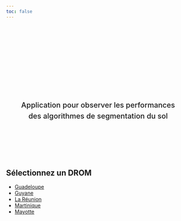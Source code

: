 ```yaml
---
toc: false
---
```


<div class="hero">
  <h1>CRaTT</h1>
  <h2> Application pour observer les performances des algorithmes de segmentation du sol </h2>
</div>

## Sélectionnez un DROM

- [Guadeloupe](/departement/guadeloupe)
- [Guyane](/departement/guyane)
- [La Réunion](/departement/reunion)
- [Martinique](/departement/martinique)
- [Mayotte](/departement/mayotte)
<!-- - [Saint-Martin](/departement/saint-martin) -->

<style>

.hero {
  display: flex;
  flex-direction: column;
  align-items: center;
  font-family: var(--sans-serif);
  margin: 4rem 0 8rem;
  text-wrap: balance;
  text-align: center;
}

.hero h1 {
  margin: 1rem 0;
  padding: 1rem 0;
  max-width: none;
  font-size: 14vw;
  font-weight: 900;
  line-height: 1;
  background: linear-gradient(30deg, var(--theme-foreground-focus), currentColor);
  -webkit-background-clip: text;
  -webkit-text-fill-color: transparent;
  background-clip: text;
}

.hero h2 {
  margin: 0;
  max-width: 34em;
  font-size: 20px;
  font-style: initial;
  font-weight: 500;
  line-height: 1.5;
  color: var(--theme-foreground-muted);
}

@media (min-width: 640px) {
  .hero h1 {
    font-size: 90px;
  }
}

</style>
